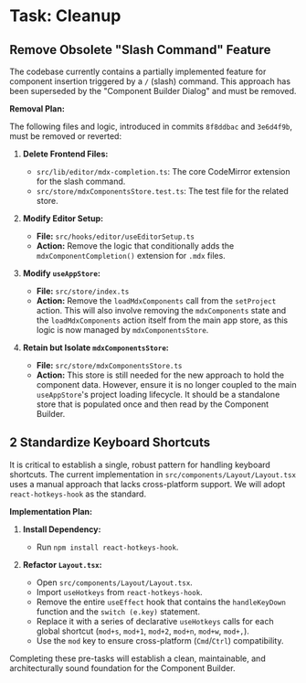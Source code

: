 # Task: Cleanup

## Remove Obsolete "Slash Command" Feature

The codebase currently contains a partially implemented feature for component insertion triggered by a `/` (slash) command. This approach has been superseded by the "Component Builder Dialog" and must be removed.

**Removal Plan:**

The following files and logic, introduced in commits `8f8ddbac` and `3e6d4f9b`, must be removed or reverted:

1.  **Delete Frontend Files:**
    - `src/lib/editor/mdx-completion.ts`: The core CodeMirror extension for the slash command.
    - `src/store/mdxComponentsStore.test.ts`: The test file for the related store.

2.  **Modify Editor Setup:**
    - **File:** `src/hooks/editor/useEditorSetup.ts`
    - **Action:** Remove the logic that conditionally adds the `mdxComponentCompletion()` extension for `.mdx` files.

3.  **Modify `useAppStore`:**
    - **File:** `src/store/index.ts`
    - **Action:** Remove the `loadMdxComponents` call from the `setProject` action. This will also involve removing the `mdxComponents` state and the `loadMdxComponents` action itself from the main app store, as this logic is now managed by `mdxComponentsStore`.

4.  **Retain but Isolate `mdxComponentsStore`:**
    - **File:** `src/store/mdxComponentsStore.ts`
    - **Action:** This store is still needed for the new approach to hold the component data. However, ensure it is no longer coupled to the main `useAppStore`'s project loading lifecycle. It should be a standalone store that is populated once and then read by the Component Builder.

## 2 Standardize Keyboard Shortcuts

It is critical to establish a single, robust pattern for handling keyboard shortcuts. The current implementation in `src/components/Layout/Layout.tsx` uses a manual approach that lacks cross-platform support. We will adopt `react-hotkeys-hook` as the standard.

**Implementation Plan:**

1.  **Install Dependency:**
    - Run `npm install react-hotkeys-hook`.

2.  **Refactor `Layout.tsx`:**
    - Open `src/components/Layout/Layout.tsx`.
    - Import `useHotkeys` from `react-hotkeys-hook`.
    - Remove the entire `useEffect` hook that contains the `handleKeyDown` function and the `switch (e.key)` statement.
    - Replace it with a series of declarative `useHotkeys` calls for each global shortcut (`mod+s`, `mod+1`, `mod+2`, `mod+n`, `mod+w`, `mod+,`).
    - Use the `mod` key to ensure cross-platform (`Cmd`/`Ctrl`) compatibility.

Completing these pre-tasks will establish a clean, maintainable, and architecturally sound foundation for the Component Builder.
